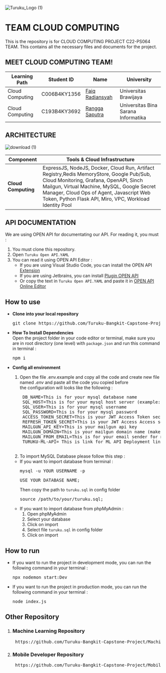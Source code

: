 ![Turuku_Logo (1)](https://github.com/user-attachments/assets/d85e52f8-af2f-4b2a-ad53-fcec0b7a5008)
# TEAM CLOUD COMPUTING
This is the repository is for CLOUD COMPUTING PROJECT C22-PS064 TEAM. This contains all the necessary files and documents for the project.

## MEET CLOUD COMPUTING TEAM!
| Learning Path      | Student ID   | Name                                                 | University                                          |
| ------------------ | ------------ | ---------------------------------------------------- | --------------------------------------------------- |
| Cloud Computing    | C006B4KY1356 | [Faiq Radiansyah](https://github.com/Toru45)        | Universitas Brawijaya                               |
| Cloud Computing    | C193B4KY3692 | [Rangga Saputra](https://github.com/I4MRangga)      | Universitas Bina Sarana Informatika    

## ARCHITECTURE 
![download (1)](https://github.com/user-attachments/assets/2eb232e2-2c5a-4784-bb7b-384d44aa2b68)

| Component           | Tools & Cloud Infrastructure                                                                                          |
|---------------------|-----------------------------------------------------------------------------------------------------------|
| **Cloud Computing**  | ExpressJS, NodeJS, Docker, Cloud Run, Artifact Registry,Redis MemoryStore, Google Pub/Sub, Cloud Monitoring, Grafana, OpenAPI, Sinch Mailgun, Virtual Machine, MySQL, Google Secret Manager, Cloud Ops of Agent, Javascript Web Token, Python Flask API, Miro, VPC, Workload Identity Pool |

## API DOCUMENTATION
We are using OPEN API for documentating our API. For reading it, you must :
1. You must clone this repository.
2. Open `Turuku Open API.YAML`
3. You can read it using OPEN API Editor :
   * If you are using Visual Studio Code, you can install the OPEN API [Extension ](https://marketplace.visualstudio.com/items?itemName=42Crunch.vscode-openapi)
   * If you are using Jetbrains, you can install [Plugin OPEN API ](https://plugins.jetbrains.com/plugin/14837-openapi-swagger-editor)
   * Or copy the text in `Turuku Open API.YAML` and paste it in [OPEN API Online Editor](https://editor.swagger.io/)


## How to use

* **Clone into your local repository** 
  <pre>git clone https://github.com/Turuku-Bangkit-Capstone-Project/Cloud-Computing-BANGKIT.git</pre>
* **How To Install Dependencies**</br>
  Open the project folder in your code editor or terminal, make sure you are in root directory (one level) with `package.json` and run this command in terminal :
  <pre>npm i</pre>

* **Config all environment**</br>
  1. Open the file .env.example and copy all the code and create new file named *.env* and paste all the code you copied before</br>
  the configuration will looks like the following : 
      <pre>
      DB_NAME=This is for your mysql database name
      SQL_HOST=This is for your mysql host server (example: localhost)
      SQL_USER=This is for your mysql username
      SQL_PASSWORD=This is for your mysql password
      ACCESS_TOKEN_SECRET=This is your JWT Access Token secret 
      REFRESH_TOKEN_SECRET=This is your JWT Access Access secret
      MAILGUN_API_KEY=This is your mailgun api key
      MAILGUN_DOMAIN=This is your mailgun domain name (make sure the domain is verified)
      MAILGUN_FROM_EMAIL=This is for your email sender for mailgun
      TURUKU-ML-API= This is link for ML API Deployment link (example : http://127.0.0.1:5000)
      </pre>
  2. To import MySQL Database please follow this step :
  * If you want to import database from terminal :
    <pre>mysql -u YOUR_USERNAME -p</pre>
    <pre>USE YOUR_DATABASE_NAME;</pre>
    Then copy the path to `turuku.sql` in config folder
    <pre>source /path/to/your/turuku.sql;</pre>
  * If you want to import database from phpMyAdmin :
    1. Open phpMyAdmin
    2. Select your database
    3. Click on import
    4. Select file `turuku.sql` in config folder
    5. Click on import




## How to run
* If you want to run the project in development mode, you can run the following command in your terminal :
  <pre>npx nodemon start:Dev</pre>
* If you want to run the project in production mode, you can run the following command in your terminal :
  <pre>node index.js</pre>



## Other Repository
1. ### Machine Learning Repository
    <pre> https://github.com/Turuku-Bangkit-Capstone-Project/Machine-Learning </pre>
2. ### Mobile Developer Repository
    <pre> https://github.com/Turuku-Bangkit-Capstone-Project/Mobile-Development </pre>


